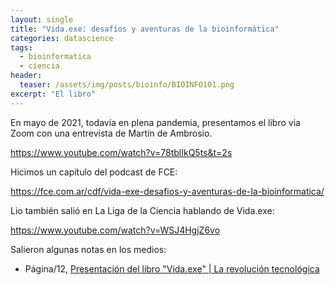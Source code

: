 ```yaml
---
layout: single
title: "Vida.exe: desafíos y aventuras de la bioinformática"
categories: datascience
tags:
  - bioinformatica
  - ciencia
header:
  teaser: /assets/img/posts/bioinfo/BIOINFO101.png
excerpt: "El libro"
---
```


En mayo de 2021, todavía en plena pandemia, presentamos el libro via Zoom con una entrevista de Martín de Ambrosio.

https://www.youtube.com/watch?v=78tblIkQ5ts&t=2s

Hicimos un capítulo del podcast de FCE:

https://fce.com.ar/cdf/vida-exe-desafios-y-aventuras-de-la-bioinformatica/

Lio también salió en La Liga de la Ciencia hablando de Vida.exe:

https://www.youtube.com/watch?v=WSJ4HgjZ6vo

Salieron algunas notas en los medios:
* Página/12, <a href="https://www.pagina12.com.ar/341994-la-revolucion-tecnologica">Presentación del libro "Vida.exe" | La revolución tecnológica</a>




